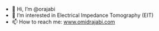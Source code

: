 - 👋 Hi, I’m @orajabi
- 👀 I’m interested in Electrical Impedance Tomography (EIT)
- 📫 How to reach me: www.omidrajabi.com
